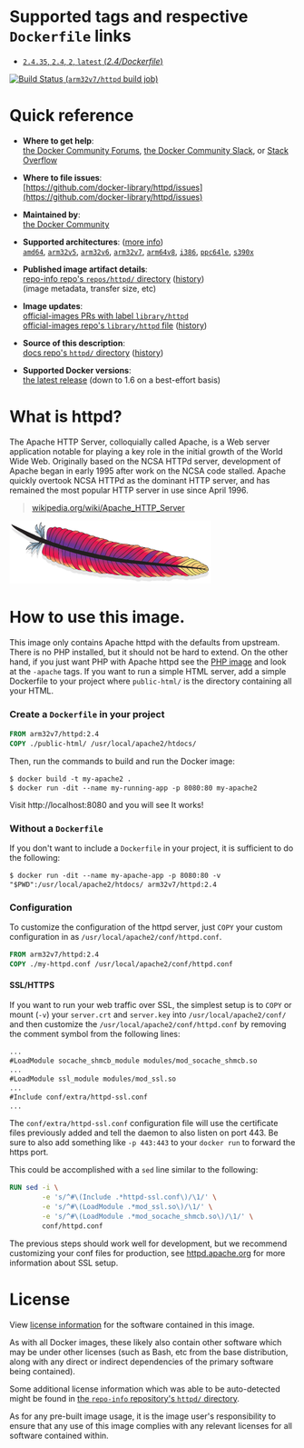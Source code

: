 <!--

********************************************************************************

WARNING:

    DO NOT EDIT "httpd/README.md"

    IT IS AUTO-GENERATED

    (from the other files in "httpd/" combined with a set of templates)

********************************************************************************

-->

# Supported tags and respective `Dockerfile` links

-	[`2.4.35`, `2.4`, `2`, `latest` (*2.4/Dockerfile*)](https://github.com/docker-library/httpd/blob/152fc858992b2d8edb91794864e531664ca39c05/2.4/Dockerfile)

[![Build Status](https://doi-janky.infosiftr.net/job/multiarch/job/arm32v7/job/httpd/badge/icon) (`arm32v7/httpd` build job)](https://doi-janky.infosiftr.net/job/multiarch/job/arm32v7/job/httpd/)

# Quick reference

-	**Where to get help**:  
	[the Docker Community Forums](https://forums.docker.com/), [the Docker Community Slack](https://blog.docker.com/2016/11/introducing-docker-community-directory-docker-community-slack/), or [Stack Overflow](https://stackoverflow.com/search?tab=newest&q=docker)

-	**Where to file issues**:  
	[https://github.com/docker-library/httpd/issues](https://github.com/docker-library/httpd/issues)

-	**Maintained by**:  
	[the Docker Community](https://github.com/docker-library/httpd)

-	**Supported architectures**: ([more info](https://github.com/docker-library/official-images#architectures-other-than-amd64))  
	[`amd64`](https://hub.docker.com/r/amd64/httpd/), [`arm32v5`](https://hub.docker.com/r/arm32v5/httpd/), [`arm32v6`](https://hub.docker.com/r/arm32v6/httpd/), [`arm32v7`](https://hub.docker.com/r/arm32v7/httpd/), [`arm64v8`](https://hub.docker.com/r/arm64v8/httpd/), [`i386`](https://hub.docker.com/r/i386/httpd/), [`ppc64le`](https://hub.docker.com/r/ppc64le/httpd/), [`s390x`](https://hub.docker.com/r/s390x/httpd/)

-	**Published image artifact details**:  
	[repo-info repo's `repos/httpd/` directory](https://github.com/docker-library/repo-info/blob/master/repos/httpd) ([history](https://github.com/docker-library/repo-info/commits/master/repos/httpd))  
	(image metadata, transfer size, etc)

-	**Image updates**:  
	[official-images PRs with label `library/httpd`](https://github.com/docker-library/official-images/pulls?q=label%3Alibrary%2Fhttpd)  
	[official-images repo's `library/httpd` file](https://github.com/docker-library/official-images/blob/master/library/httpd) ([history](https://github.com/docker-library/official-images/commits/master/library/httpd))

-	**Source of this description**:  
	[docs repo's `httpd/` directory](https://github.com/docker-library/docs/tree/master/httpd) ([history](https://github.com/docker-library/docs/commits/master/httpd))

-	**Supported Docker versions**:  
	[the latest release](https://github.com/docker/docker-ce/releases/latest) (down to 1.6 on a best-effort basis)

# What is httpd?

The Apache HTTP Server, colloquially called Apache, is a Web server application notable for playing a key role in the initial growth of the World Wide Web. Originally based on the NCSA HTTPd server, development of Apache began in early 1995 after work on the NCSA code stalled. Apache quickly overtook NCSA HTTPd as the dominant HTTP server, and has remained the most popular HTTP server in use since April 1996.

> [wikipedia.org/wiki/Apache_HTTP_Server](http://en.wikipedia.org/wiki/Apache_HTTP_Server)

![logo](https://raw.githubusercontent.com/docker-library/docs/8e367edd887f5fe876890a0ab4d08806527a1571/httpd/logo.png)

# How to use this image.

This image only contains Apache httpd with the defaults from upstream. There is no PHP installed, but it should not be hard to extend. On the other hand, if you just want PHP with Apache httpd see the [PHP image](https://registry.hub.docker.com/_/php/) and look at the `-apache` tags. If you want to run a simple HTML server, add a simple Dockerfile to your project where `public-html/` is the directory containing all your HTML.

### Create a `Dockerfile` in your project

```dockerfile
FROM arm32v7/httpd:2.4
COPY ./public-html/ /usr/local/apache2/htdocs/
```

Then, run the commands to build and run the Docker image:

```console
$ docker build -t my-apache2 .
$ docker run -dit --name my-running-app -p 8080:80 my-apache2
```

Visit http://localhost:8080 and you will see It works!

### Without a `Dockerfile`

If you don't want to include a `Dockerfile` in your project, it is sufficient to do the following:

```console
$ docker run -dit --name my-apache-app -p 8080:80 -v "$PWD":/usr/local/apache2/htdocs/ arm32v7/httpd:2.4
```

### Configuration

To customize the configuration of the httpd server, just `COPY` your custom configuration in as `/usr/local/apache2/conf/httpd.conf`.

```dockerfile
FROM arm32v7/httpd:2.4
COPY ./my-httpd.conf /usr/local/apache2/conf/httpd.conf
```

#### SSL/HTTPS

If you want to run your web traffic over SSL, the simplest setup is to `COPY` or mount (`-v`) your `server.crt` and `server.key` into `/usr/local/apache2/conf/` and then customize the `/usr/local/apache2/conf/httpd.conf` by removing the comment symbol from the following lines:

```apacheconf
...
#LoadModule socache_shmcb_module modules/mod_socache_shmcb.so
...
#LoadModule ssl_module modules/mod_ssl.so
...
#Include conf/extra/httpd-ssl.conf
...
```

The `conf/extra/httpd-ssl.conf` configuration file will use the certificate files previously added and tell the daemon to also listen on port 443. Be sure to also add something like `-p 443:443` to your `docker run` to forward the https port.

This could be accomplished with a `sed` line similar to the following:

```dockerfile
RUN sed -i \
		-e 's/^#\(Include .*httpd-ssl.conf\)/\1/' \
		-e 's/^#\(LoadModule .*mod_ssl.so\)/\1/' \
		-e 's/^#\(LoadModule .*mod_socache_shmcb.so\)/\1/' \
		conf/httpd.conf
```

The previous steps should work well for development, but we recommend customizing your conf files for production, see [httpd.apache.org](https://httpd.apache.org/docs/2.4/ssl/ssl_faq.html) for more information about SSL setup.

# License

View [license information](https://www.apache.org/licenses/) for the software contained in this image.

As with all Docker images, these likely also contain other software which may be under other licenses (such as Bash, etc from the base distribution, along with any direct or indirect dependencies of the primary software being contained).

Some additional license information which was able to be auto-detected might be found in [the `repo-info` repository's `httpd/` directory](https://github.com/docker-library/repo-info/tree/master/repos/httpd).

As for any pre-built image usage, it is the image user's responsibility to ensure that any use of this image complies with any relevant licenses for all software contained within.
